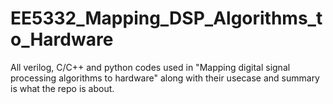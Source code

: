 # EE5332_Mapping_DSP_Algorithms_to_Hardware
All verilog, C/C++ and python codes used in "Mapping digital signal processing algorithms to hardware" along with their usecase and summary is what the repo is about.
